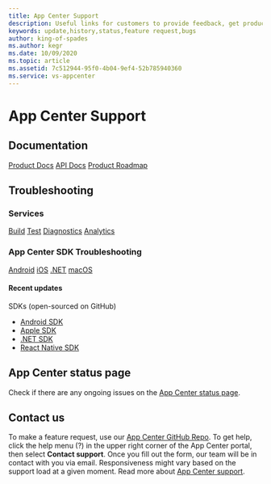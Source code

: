 ```yaml
---
title: App Center Support
description: Useful links for customers to provide feedback, get product update
keywords: update,history,status,feature request,bugs
author: king-of-spades
ms.author: kegr
ms.date: 10/09/2020
ms.topic: article
ms.assetid: 7c512944-95f0-4b04-9ef4-52b785940360
ms.service: vs-appcenter
---
```


# App Center Support
## Documentation
[Product Docs](~/index.yml)
[API Docs](~/api-docs/index.md)
[Product Roadmap](~/general/roadmap.md)

## Troubleshooting
### Services
[Build](~/build/troubleshooting/index.md)
[Test](~/test-cloud/troubleshooting/index.md)
[Diagnostics](~/diagnostics/troubleshooting.md)
[Analytics](~/analytics/faq.md)

### App Center SDK Troubleshooting
[Android](~/sdk/troubleshooting/android.md)
[iOS](~/sdk/troubleshooting/ios.md)
[.NET](~/sdk/troubleshooting/xamarin.md)
[macOS](~/sdk/troubleshooting/macos.md)

#### Recent updates
SDKs (open-sourced on GitHub)
- [Android SDK](https://github.com/microsoft/appcenter-sdk-android)
- [Apple SDK](https://github.com/microsoft/appcenter-sdk-apple)
- [.NET SDK](https://github.com/microsoft/appcenter-sdk-dotnet)
- [React Native SDK](https://github.com/Microsoft/appcenter-sdk-react-native)

## App Center status page
Check if there are any ongoing issues on the [App Center status page](https://status.appcenter.ms).

## Contact us
To make a feature request, use our [App Center GitHub Repo](https://github.com/microsoft/appcenter/issues). To get help, click the help menu (?) in the upper right corner of the App Center portal, then select **Contact support**. Once you fill out the form, our team will be in contact with you via email. Responsiveness might vary based on the support load at a given moment. Read more about [App Center support](../help.md).
